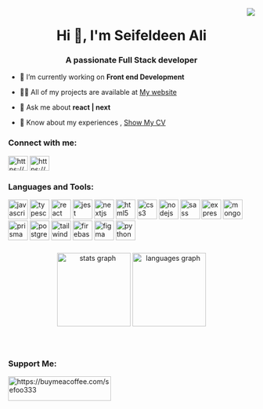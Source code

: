 <img align="right" src="https://visitor-badge.laobi.icu/badge?page_id=sefoo333.sefoo333&"  />
<h1 align="center">Hi 👋, I'm Seifeldeen Ali</h1>
<h3 align="center">A passionate Full Stack developer</h3>



- 🔭 I’m currently working on **Front end Development**

- 👨‍💻 All of my projects are available at [My website](https://sefoo.vercel.app)

- 💬 Ask me about **react | next**

- 📄 Know about my experiences , [Show My CV](https://drive.google.com/file/d/1dWch_QClmxO1QNvsr742WoGm3LQYFLmZ/view?usp=sharing)

<h3 align="left">Connect with me:</h3>
<p align="left">
<a href="https://www.linkedin.com/in/sefoo333/" target="blank"><img align="center" src="https://raw.githubusercontent.com/rahuldkjain/github-profile-readme-generator/master/src/images/icons/Social/linked-in-alt.svg" alt="https://www.linkedin.com/in/sefoo333/" height="30" width="40" /></a>
<a href="https://www.youtube.com/@seif333" target="blank"><img align="center" src="https://raw.githubusercontent.com/rahuldkjain/github-profile-readme-generator/master/src/images/icons/Social/youtube.svg" alt="https://www.youtube.com/@seif333" height="30" width="40" /></a>
</p>

<h3 align="left">Languages and Tools:</h3>
<div align="left">
  <img src="https://cdn.jsdelivr.net/gh/devicons/devicon/icons/javascript/javascript-original.svg" width="40" height="40" alt="javascript logo"  />
  <img src="https://cdn.jsdelivr.net/gh/devicons/devicon/icons/typescript/typescript-original.svg"  width="40" height="40" alt="typescript logo"  />
  <img src="https://cdn.jsdelivr.net/gh/devicons/devicon/icons/react/react-original.svg"  width="40" height="40" alt="react logo"  />
  <img src="https://cdn.jsdelivr.net/gh/devicons/devicon/icons/jest/jest-plain.svg"  width="40" height="40" alt="jest logo"  />
  <img src="https://skillicons.dev/icons?i=nextjs" height="40" alt="nextjs logo"  width="40"  />
  <img src="https://cdn.jsdelivr.net/gh/devicons/devicon/icons/html5/html5-original.svg"  width="40" height="40" alt="html5 logo"  />
  <img src="https://cdn.jsdelivr.net/gh/devicons/devicon/icons/css3/css3-original.svg"  width="40" height="40" alt="css3 logo"  />
  <img src="https://cdn.simpleicons.org/nodedotjs/339933" height="40" alt="nodejs logo"  width="40"  />
  <img src="https://cdn.jsdelivr.net/gh/devicons/devicon/icons/sass/sass-original.svg"  width="40" height="40" alt="sass logo"  />
  <img src="https://skillicons.dev/icons?i=express" height="40" alt="express logo"  width="40"  />
  <img src="https://cdn.simpleicons.org/mongodb/47A248" height="40" alt="mongodb logo"  width="40"  />
  <img src="https://skillicons.dev/icons?i=prisma" height="40" alt="prisma logo"  width="40"  />
  <img src="https://cdn.jsdelivr.net/gh/devicons/devicon/icons/postgresql/postgresql-original.svg"  width="40" height="40" alt="postgresql logo"  />
  <img src="https://cdn.simpleicons.org/tailwindcss/06B6D4" height="40" alt="tailwindcss logo"  width="40" />
  <img src="https://cdn.jsdelivr.net/gh/devicons/devicon/icons/firebase/firebase-plain.svg"  width="40" height="40" alt="firebase logo"  />
  <img src="https://cdn.jsdelivr.net/gh/devicons/devicon/icons/figma/figma-original.svg"  width="40" height="40" alt="figma logo"  />
  <img src="https://cdn.jsdelivr.net/gh/devicons/devicon/icons/python/python-original.svg" width="40" height="40" alt="python logo"  />
</div>

###

<div align="center">
  <img src="https://github-readme-stats.vercel.app/api?username=sefoo333&hide_title=false&hide_rank=false&show_icons=true&include_all_commits=true&count_private=true&disable_animations=false&theme=dracula&locale=en&hide_border=false&order=1" height="150" alt="stats graph"  />
  <img src="https://github-readme-stats.vercel.app/api/top-langs?username=sefoo333&locale=en&hide_title=false&layout=compact&card_width=320&langs_count=5&theme=dracula&hide_border=false&order=2" height="150" alt="languages graph"  />
</div>

###

<br clear="both">


<h3 align="left">Support Me:</h3>
<p><a href="https://www.buymeacoffee.com/https://buymeacoffee.com/sefoo333"> <img align="left" src="https://cdn.buymeacoffee.com/buttons/v2/default-yellow.png" height="50" width="210" alt="https://buymeacoffee.com/sefoo333" /></a></p><br><br>
